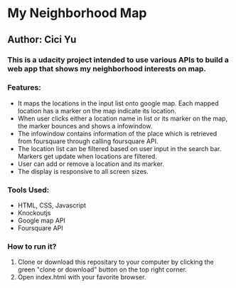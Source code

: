 # My Neighborhood Map
## Author: Cici Yu
### This is a udacity project intended to use various APIs to build a web app that shows my neighborhood interests on map.
### Features: 
  - It maps the locations in the input list onto google map. Each mapped location has a marker on the map indicate its location. 
  - When user clicks either a location name in list or its marker on the map, the marker bounces and shows a infowindow. 
  - The infowindow contains information of the place which is retrieved from foursquare through calling foursquare API.
  - The location list can be filtered based on user input in the search bar. Markers get update when locations are filtered.
  - User can add or remove a location and its marker. 
  - The display is responsive to all screen sizes. 
### Tools Used:
  - HTML, CSS, Javascript
  - Knockoutjs
  - Google map API
  - Foursquare API
### How to run it?
  1. Clone or download this repositary to your computer by clicking the green "clone or download" button on the top right corner.
  2. Open index.html with your favorite browser. 
  
